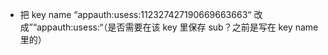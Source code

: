 - 把 key name “appauth:usess:112327427190669663663“ 改成”“appauth:usess:<email>“（是否需要在该 key 里保存 sub？之前是写在 key name 里的）